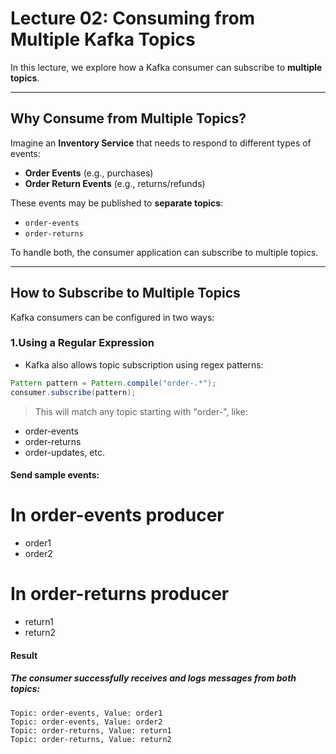 # Lecture 02: Consuming from Multiple Kafka Topics

In this lecture, we explore how a Kafka consumer can subscribe to **multiple topics**.

---

## Why Consume from Multiple Topics?

Imagine an **Inventory Service** that needs to respond to different types of events:

- **Order Events** (e.g., purchases)
- **Order Return Events** (e.g., returns/refunds)

These events may be published to **separate topics**:
- `order-events`
- `order-returns`

To handle both, the consumer application can subscribe to multiple topics.

---

## How to Subscribe to Multiple Topics

Kafka consumers can be configured in two ways:


### 1.Using a Regular Expression
- Kafka also allows topic subscription using regex patterns:

```java
Pattern pattern = Pattern.compile("order-.*");
consumer.subscribe(pattern);
```

> This will match any topic starting with "order-", like:
- order-events
- order-returns 
- order-updates, etc.

#### Send sample events:

# In order-events producer
- order1
- order2

# In order-returns producer
- return1
- return2


#### Result
##### The consumer successfully receives and logs messages from both topics:
```
Topic: order-events, Value: order1
Topic: order-events, Value: order2
Topic: order-returns, Value: return1
Topic: order-returns, Value: return2
```

